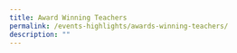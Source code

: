 ```yaml
---
title: Award Winning Teachers
permalink: /events-highlights/awards-winning-teachers/
description: ""
---
```

